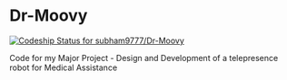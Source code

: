 # Dr-Moovy
[![Codeship Status for subham9777/Dr-Moovy](https://app.codeship.com/projects/1dcfd520-9200-0138-859d-7ed98931d2b1/status?branch=master)](https://app.codeship.com/projects/400092)

Code for my Major Project - Design and Development of a telepresence robot for Medical Assistance
